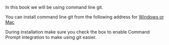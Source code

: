 In this book we will be using command line git. 

You can install command line git from the following address for [Windows or Mac](https://git-scm.com/)

During installation make sure you check the box to enable Command Prompt integration to make using git easier.


